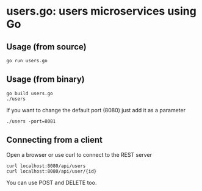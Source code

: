 users.go: users microservices using Go
======================================

## Usage (from source)

```
go run users.go
```

## Usage (from binary)

```
go build users.go
./users
```

If you want to change the default port (8080) just add it as a parameter
```
./users -port=8081
```

## Connecting from a client

Open a browser or use curl to connect to the REST server

```
curl localhost:8080/api/users
curl localhost:8080/api/user/{id}
```

You can use POST and DELETE too.